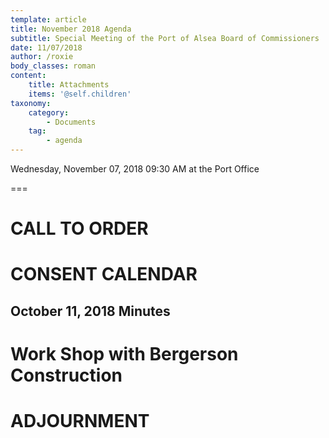 ```yaml
---
template: article
title: November 2018 Agenda
subtitle: Special Meeting of the Port of Alsea Board of Commissioners
date: 11/07/2018
author: /roxie
body_classes: roman
content:
    title: Attachments
    items: '@self.children'
taxonomy:
    category: 
        - Documents
    tag: 
        - agenda
---
```


Wednesday, November 07, 2018 09:30 AM at the Port Office

===


# CALL TO ORDER

# CONSENT CALENDAR

## October 11, 2018 Minutes

# Work Shop with Bergerson Construction

# ADJOURNMENT

